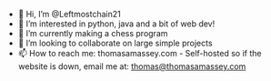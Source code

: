 - 👋 Hi, I’m @Leftmostchain21
- 👀 I’m interested in python, java and a bit of web dev!
- 🌱 I’m currently making a chess program
- 💞️ I’m looking to collaborate on large simple projects
- 📫 How to reach me: thomasamassey.com - Self-hosted so if the website is down, email me at: thomas@thomasamassey.com

<!---
Leftmostchain21/Leftmostchain21 is a ✨ special ✨ repository because its `README.md` (this file) appears on your GitHub profile.
You can click the Preview link to take a look at your changes.
--->
